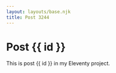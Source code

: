 ```yaml
---
layout: layouts/base.njk
title: Post 3244
---
```


# Post {{ id }}

This is post {{ id }} in my Eleventy project.
